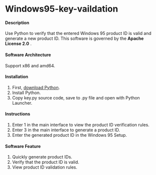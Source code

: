 # Windows95-key-vaildation

#### Description
Use Python to verify that the entered Windows 95 product ID is valid and generate a new product ID. This software is governed by the  **Apache License 2.0** .

#### Software Architecture
Support x86 and amd64.

#### Installation

1.  First, [download Python](https://www.python.org/downloads).
2.  Install Python.
3.  Copy key.py source code, save to .py file and open with Python Launcher.

#### Instructions

1.  Enter 1 in the main interface to view the product ID verification rules.
2.  Enter 3 in the main interface to generate a product ID.
3.  Enter the generated product ID in the Windows 95 Setup.

#### Software Feature

1.  Quickly generate product IDs.
2.  Verify that the product ID is valid.
3.  View product ID validation rules.

